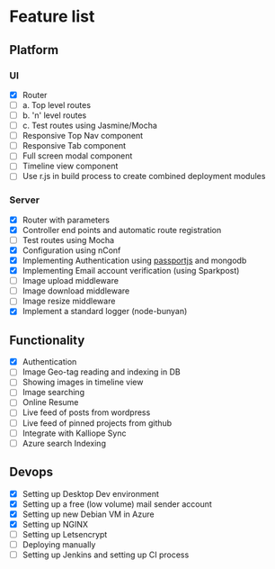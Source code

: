 # Feature list  
## Platform
### UI
- [x] Router  
- [ ] a. Top level routes  
- [ ] b. 'n' level routes  
- [ ] c. Test routes using Jasmine/Mocha
- [ ] Responsive Top Nav component   
- [ ] Responsive Tab component  
- [ ] Full screen modal component     
- [ ] Timeline view component  
- [ ] Use r.js in build process to create combined deployment modules

### Server  
- [x] Router with parameters  
- [x] Controller end points and automatic route registration
- [ ] Test routes using Mocha
- [x] Configuration using nConf  
- [x] Implementing Authentication using [passportjs](http://passportjs.org) and mongodb
- [x] Implementing Email account verification (using Sparkpost)
- [ ] Image upload middleware  
- [ ] Image download middleware  
- [ ] Image resize middleware
- [x] Implement a standard logger (node-bunyan)  

## Functionality
- [x] Authentication  
- [ ] Image Geo-tag reading and indexing in DB  
- [ ] Showing images in timeline view  
- [ ] Image searching
- [ ] Online Resume
- [ ] Live feed of posts from wordpress
- [ ] Live feed of pinned projects from github
- [ ] Integrate with Kalliope Sync  
- [ ] Azure search Indexing

## Devops
- [x] Setting up Desktop Dev environment
- [x] Setting up a free (low volume) mail sender account
- [x] Setting up new Debian VM in Azure
- [x] Setting up NGINX
- [ ] Setting up Letsencrypt
- [ ] Deploying manually
- [ ] Setting up Jenkins and setting up CI process
